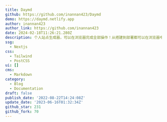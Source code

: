 ```yaml
---
title: Daymd
github: https://github.com/inannan423/Daymd
demo: https://daymd.netlify.app
author: inannan423
author_link: https://github.com/inannan423
date: 2024-02-18T11:26:21.280Z
description: 个人站点生成器，可以在浏览器完成全部操作！从搭建到部署都可以在浏览器中完成，不需要本地环境。附详细文档。
ssg:
  - Nextjs
css:
  - Tailwind
  - PostCSS
ui: []
cms:
  - Markdown
category:
  - Blog
  - Documentation
draft: false
publish_date: '2022-08-22T14:24:08Z'
update_date: '2023-06-16T01:32:34Z'
github_star: 231
github_fork: 70
---
```

